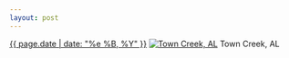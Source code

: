 ```yaml
---
layout: post
---
```


<p>
  <time><a href="/53">{{ page.date | date: "%e %B, %Y" }}</a></time>
  <a href="/53"><img src="{{ site.assets_url }}/53-640.jpg" srcset="{{ site.assets_url }}/53-1280.jpg 1280w, {{ site.assets_url }}/53-960.jpg 960w, {{ site.assets_url }}/53-640.jpg 640w, {{ site.assets_url }}/53-320.jpg 320w" sizes="(min-width: 700px) 50vw, calc(100vw - 2rem)" alt="Town Creek, AL" /></a>
  <span>Town Creek, AL</span>
</p>
